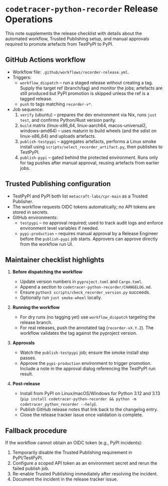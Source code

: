 # `codetracer-python-recorder` Release Operations

This note supplements the release checklist with details about the automated workflow,
Trusted Publishing setup, and manual approvals required to promote artefacts from
TestPyPI to PyPI.

## GitHub Actions workflow

- Workflow file: `.github/workflows/recorder-release.yml`.
- Triggers:
  - `workflow_dispatch` – run a staged release without creating a tag. Supply the
    target ref (branch/tag) and monitor the jobs; artefacts are still produced but
    PyPI promotion is skipped unless the ref is a tagged release.
  - `push` to tags matching `recorder-v*`.
- Job sequence:
  1. `verify` (ubuntu) – prepares the dev environment via Nix, runs `just test`,
     and confirms Python/Rust version parity.
  2. `build` matrix (linux-x86_64, linux-aarch64, macos-universal2, windows-amd64) –
     uses maturin to build wheels (and the sdist on linux-x86_64) and uploads artefacts.
  3. `publish-testpypi` – aggregates artefacts, performs a Linux smoke install using
     `scripts/select_recorder_artifact.py`, then publishes to TestPyPI.
  4. `publish-pypi` – gated behind the protected environment. Runs only for tag pushes
     after manual approval, reusing artefacts from earlier jobs.

## Trusted Publishing configuration

- TestPyPI and PyPI both list `metacraft-labs/cpr-main` as a Trusted Publisher.
- The workflow requests OIDC tokens automatically; no API tokens are stored in secrets.
- GitHub environments:
  - `testpypi` – no approval required; used to track audit logs and enforce environment
    level variables if needed.
  - `pypi-production` – requires manual approval by a Release Engineer before the
    `publish-pypi` job starts. Approvers can approve directly from the workflow run UI.

## Maintainer checklist highlights

1. **Before dispatching the workflow**
   - Update version numbers in `pyproject.toml` and `Cargo.toml`.
   - Append a section to `codetracer-python-recorder/CHANGELOG.md`.
   - Ensure `python3 scripts/check_recorder_version.py` succeeds.
   - Optionally run `just smoke-wheel` locally.

2. **Running the workflow**
   - For dry runs (no tagging yet) use `workflow_dispatch` targeting the release branch.
   - For real releases, push the annotated tag (`recorder-vX.Y.Z`). The workflow validates
     the tag against the pyproject version.

3. **Approvals**
   - Watch the `publish-testpypi` job; ensure the smoke install step passes.
   - Approve the `pypi-production` environment to trigger promotion. Include a note in the
     approval dialog referencing the TestPyPI run result.

4. **Post-release**
   - Install from PyPI on Linux/macOS/Windows for Python 3.12 and 3.13
     (`pip install codetracer-python-recorder && python -m codetracer_python_recorder --help`).
   - Publish GitHub release notes that link back to the changelog entry.
   - Close the release tracker issue once validation is complete.

## Fallback procedure

If the workflow cannot obtain an OIDC token (e.g., PyPI incidents):

1. Temporarily disable the Trusted Publishing requirement in PyPI/TestPyPI.
2. Configure a scoped API token as an environment secret and rerun the failed publish job.
3. Re-enable Trusted Publishing immediately after resolving the incident.
4. Document the incident in the release tracker issue.
